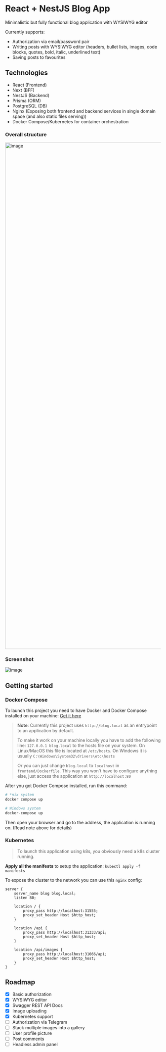# React + NestJS Blog App

Minimalistic but fully functional blog application with WYSIWYG editor

Currently supports:
- Authorization via email/password pair
- Writing posts with WYSIWYG editor (headers, bullet lists, images, code blocks, quotes, bold, italic, underlined text)
- Saving posts to favourites

## Technologies

- React (Frontend)
- Next (BFF)
- NestJS (Backend)
- Prisma (ORM)
- PostgreSQL (DB)
- Nginx (Exposing both frontend and backend services in single domain space (and also static files serving))
- Docker Compose/Kubernetes for container orchestration

### Overall structure

<img width="1637" alt="image" src="https://github.com/len0xx/blog-react-nest/assets/21990466/c548712d-573b-422a-8139-e67fd31b8c32">


### Screenshot

![image](https://github.com/len0xx/blog-react-nest/assets/21990466/260c9d79-5976-40cc-b04b-983d54a26e37)


## Getting started

### Docker Compose

To launch this project you need to have Docker and Docker Compose installed on your machine: [Get it here](https://docs.docker.com/get-docker/)

> **Note**: Currently this project uses `http://blog.local` as an entrypoint to an application by default.
> 
> To make it work on your machine locally you have to add the following line: `127.0.0.1 blog.local` to the hosts file on your system. On Linux/MacOS this file is located at `/etc/hosts`. On Windows it is usually `C:\Windows\System32\drivers\etc\hosts`
> 
> Or you can just change `blog.local` to `localhost` in `frontend/Dockerfile`. This way you won't have to configure anything else, just access the application at `http://localhost:80`

After you got Docker Compose installed, run this command:
```bash
# *nix system
docker compose up

# Windows system
docker-compose up
```

Then open your browser and go to the address, the application is running on. (Read note above for details)

### Kubernetes

> To launch this application using k8s, you obviously need a k8s cluster running.

**Apply all the manifests** to setup the application: `kubectl apply -f manifests`

To expose the cluster to the network you can use this `nginx` config:
```
server {
	server_name blog blog.local;
	listen 80;

	location / {
		proxy_pass http://localhost:31555;
		proxy_set_header Host $http_host;
	}

	location /api {
		proxy_pass http://localhost:31333/api;
		proxy_set_header Host $http_host;
	}

	location /api/images {
		proxy_pass http://localhost:31666/api;
		proxy_set_header Host $http_host;
	}
}
```

## Roadmap
- [x] Basic authorization
- [x] WYSIWYG editor
- [x] Swagger REST API Docs
- [x] Image uploading
- [x] Kubernetes support
- [ ] Authorization via Telegram
- [ ] Stack multiple images into a gallery
- [ ] User profile picture
- [ ] Post comments
- [ ] Headless admin panel
